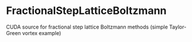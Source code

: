 # FractionalStepLatticeBoltzmann
CUDA source for fractional step lattice Boltzmann methods (simple Taylor-Green vortex example)
